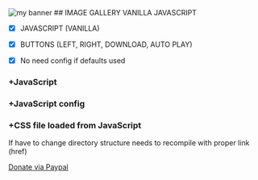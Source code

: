 <img src="https://user-images.githubusercontent.com/31342007/174409042-20f6e486-5aa5-46ad-bf79-a975f6d1f38c.png" alt="my banner">
## IMAGE GALLERY VANILLA JAVASCRIPT

- [x] JAVASCRIPT (VANILLA) 
- [x] BUTTONS (LEFT, RIGHT, DOWNLOAD, AUTO PLAY)
- [x] No need config if defaults used


### +JavaScript
<script defer src="js/gall7.min.js"></script>

### +JavaScript config
<script>
window.IGConfig = {
delaySeconds: 2,
showButtons: 1,
showButtonsOnPlay: 1,
imageContainer: 'gall7',
folder: 'x/', // string + "/" === folder
extension: '' // for bigger resolution
}
</script>

### +CSS file loaded from JavaScript
If have to change directory structure needs to recompile with proper link (href)

<a href="https://www.paypal.com/donate/?hosted_button_id=7KH4VV5GJR2BJ" rel="noopener" target="_blank">Donate via Paypal</a>
